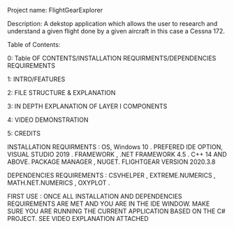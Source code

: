 Project name: FlightGearExplorer

Description: A dekstop application which allows the user to research and understand a given flight done by a given aircraft in this     case a Cessna 172. 


Table of Contents: 

0: Table OF CONTENTS/INSTALLATION REQUIRMENTS/DEPENDENCIES REQUIREMENTS

1: INTRO/FEATURES

2: FILE STRUCTURE & EXPLANATION

3: IN DEPTH EXPLANATION OF LAYER I COMPONENTS

4: VIDEO DEMONSTRATION

5: CREDITS

INSTALLATION REQUIRMENTS : OS, Windows 10 . PREFERED IDE OPTION,  VISUAL STUDIO 2019 . FRAMEWORK , .NET FRAMEWORK 4.5 .
                           C++ 14 AND ABOVE. PACKAGE MANAGER , NUGET. FLIGHTGEAR VERSION 2020.3.8

DEPENDENCIES REQUIREMENTS  : CSVHELPER , EXTREME.NUMERICS , MATH.NET.NUMERICS , OXYPLOT . 


FIRST USE : ONCE ALL INSTALLATION AND DEPENDENCIES REQUIREMENTS ARE MET  AND YOU ARE IN THE IDE WINDOW. MAKE SURE YOU ARE RUNNING THE  CURRENT APPLICATION BASED ON THE C# PROJECT. SEE VIDEO EXPLANATION ATTACHED 

